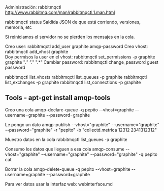 Administración: rabbitmqctl
http://www.rabbitmq.com/man/rabbitmqctl.1.man.html

rabbitmqctl status
Saldida JSON de que está corriendo, versiones, memoria, etc

Si reiniciamos el servidor no se pierden los mensajes en la cola.


Creo user: rabbitmqctl add_user graphite amqp-password
Creo vhost: rabbitmqctl add_vhost graphite  
Doy permisos la user en el vhost: rabbitmqctl set_permissions -p graphite graphite ".*" ".*" ".*"
Cambiar password: rabbitmqctl change_password guest password


rabbitmqctl list_vhosts
rabbitmqctl list_queues -p graphite
rabbitmqctl list_exchanges -p graphite
rabbitmqctl list_connections -p graphite


## Tools - apt-get install amqp-tools ##

Creo una cola
amqp-declare-queue -q pepito --vhost=graphite --username=graphite --password=graphite

Le pongo un dato
amqp-publish --vhost="graphite" --username="graphite" --password="graphite" -r "pepito" -b "collectd.metrica 12312 2341312312"

Muestro datos en la cola
rabbitmqctl list_queues -p graphite

Consumo los datos que lleguen a esa cola
amqp-consume --vhost="graphite" --username="graphite" --password="graphite" -q pepito cat

Borrar la cola
amqp-delete-queue -q pepito --vhost=graphite --username=graphite --password=graphite


Para ver datos usar la interfaz web: webinterface.md
